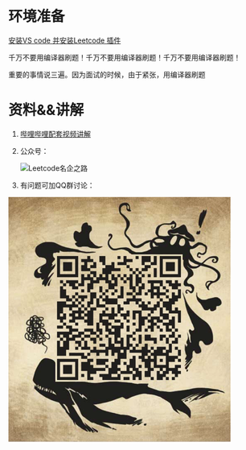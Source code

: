 # 环境准备

[安装VS code 并安装Leetcode 插件](https://zhuanlan.zhihu.com/p/56226189)

千万不要用编译器刷题！千万不要用编译器刷题！千万不要用编译器刷题！

重要的事情说三遍。因为面试的时候，由于紧张，用编译器刷题

# 资料&&讲解

1. [哔哩哔哩配套视频讲解](https://space.bilibili.com/74513865/video)

2. 公众号：

   ![Leetcode名企之路](https://user-gold-cdn.xitu.io/2019/4/8/169fd1c8a047aff0?w=679&h=318&f=jpeg&s=31588)

3. 有问题可加QQ群讨论：

![QQ群](img/QQ.png)

